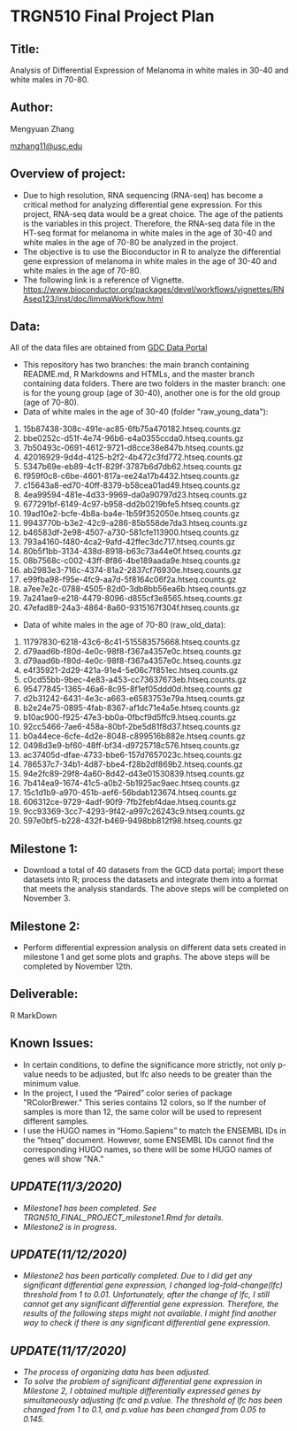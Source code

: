 TRGN510 Final Project Plan
================
Title:
------------------
Analysis of Differential Expression of Melanoma in white males in 30-40 and white males in 70-80.

Author:
----------------
Mengyuan Zhang

mzhang11@usc.edu

Overview of project:
----------------------
* Due to high resolution, RNA sequencing (RNA-seq) has become a critical method for analyzing differential gene expression. For this project, RNA-seq data would be a great choice. The age of the patients is the variables in this project. Therefore, the RNA-seq data file in the HT-seq format for melanoma in white males in the age of 30-40 and white males in the age of 70-80 be analyzed in the project.
* The objective is to use the Bioconductor in R to analyze the differential gene expression of melanoma in white males in the age of 30-40 and white males in the age of 70-80.
* The following link is a reference of Vignette. https://www.bioconductor.org/packages/devel/workflows/vignettes/RNAseq123/inst/doc/limmaWorkflow.html

Data:
------------
All of the data files are obtained from [GDC Data Portal](https://portal.gdc.cancer.gov/)

* This repository has two branches: the main branch containing README.md, R Markdowns and HTMLs, and the master branch containing data folders. There are two folders in the master branch: one is for the young group (age of 30-40), another one is for the old group (age of 70-80).
* Data of white males in the age of 30-40 (folder "raw_young_data"):
1. 15b87438-308c-491e-ac85-6fb75a470182.htseq.counts.gz
2. bbe0252c-d51f-4e74-96b6-e4a0355ccda0.htseq.counts.gz
3. 7b50493c-0691-4612-9721-d8cce38e847b.htseq.counts.gz
4. 42016929-9d4d-4125-b2f2-4b472c3fd772.htseq.counts.gz
5. 5347b69e-eb89-4c1f-829f-3787b6d7db62.htseq.counts.gz
6. f959f0c8-c6be-4601-817a-ee24a17b4432.htseq.counts.gz
7. c15643a8-ed70-40ff-8379-b58cea01ad49.htseq.counts.gz
8. 4ea99594-481e-4d33-9969-da0a90797d23.htseq.counts.gz
9. 677291bf-6149-4c97-b958-dd2b0219bfe5.htseq.counts.gz
10. 19ad10e2-bcfe-4b8a-ba4e-1b59f352050e.htseq.counts.gz
11. 9943770b-b3e2-42c9-a286-85b558de7da3.htseq.counts.gz
12. b46583df-2e98-4507-a730-581cfe113900.htseq.counts.gz
13. 793a4160-f480-4ca2-9afd-42ffec3dc717.htseq.counts.gz
14. 80b5f1bb-3134-438d-8918-b63c73a44e0f.htseq.counts.gz
15. 08b7568c-c002-43ff-8f86-4be189aada9e.htseq.counts.gz
16. ab2983e3-716c-4374-81a2-2837cf76930e.htseq.counts.gz
17. e99fba98-f95e-4fc9-aa7d-5f8164c06f2a.htseq.counts.gz
18. a7ee7e2c-0788-4505-82d0-3db8bb56ea6b.htseq.counts.gz
19. 7a241ae9-e218-4479-8096-d855cf3e8565.htseq.counts.gz
20. 47efad89-24a3-4864-8a60-9315167f304f.htseq.counts.gz

* Data of white males in the age of 70-80 (raw_old_data):
1. 11797830-6218-43c6-8c41-515583575668.htseq.counts.gz
2. d79aad6b-f80d-4e0c-98f8-f367a4357e0c.htseq.counts.gz
3. d79aad6b-f80d-4e0c-98f8-f367a4357e0c.htseq.counts.gz
4. e4f35921-2d29-421a-91e4-5e06c7f851ec.htseq.counts.gz
5. c0cd55bb-9bec-4e83-a453-cc73637673eb.htseq.counts.gz
6. 95477845-1365-46a6-8c95-8f1ef05ddd0d.htseq.counts.gz
7. d2b31242-6431-4e3c-a663-e6583753e79a.htseq.counts.gz
8. b2e24e75-0895-4fab-8367-af1dc71e4a5e.htseq.counts.gz
9. b10ac900-f925-47e3-bb0a-0fbcf9d5ffc9.htseq.counts.gz
10. 92cc5466-7ae6-458a-80bf-2be5d81f8d37.htseq.counts.gz
11. b0a44ece-6cfe-4d2e-8048-c899516b882e.htseq.counts.gz
12. 0498d3e9-bf60-48ff-bf34-d9725718c576.htseq.counts.gz
13. ac37405d-dfae-4733-bbe6-157d7657023c.htseq.counts.gz
14. 786537c7-34b1-4d87-bbe4-f28b2df869b2.htseq.counts.gz
15. 94e2fc89-29f8-4a60-8d42-d43e01530839.htseq.counts.gz
16. 7b414ea9-1674-41c5-a0b2-5b1925ac9aec.htseq.counts.gz
17. 15c1d1b9-a970-451b-aef6-56bdab123674.htseq.counts.gz
18. 606312ce-9729-4adf-90f9-7fb2febf4dae.htseq.counts.gz
19. 9cc93369-3cc7-4293-9f42-a997c26243c9.htseq.counts.gz
20. 597e0bf5-b228-432f-b469-9498bb812f98.htseq.counts.gz

Milestone 1:
----------------
* Download a total of 40 datasets from the GCD data portal; import these datasets into R; process the datasets and integrate them into a format that meets the analysis standards. The above steps will be completed on November 3.

Milestone 2:
----------------
* Perform differential expression analysis on different data sets created in milestone 1 and get some plots and graphs. The above steps will be completed by November 12th.

Deliverable:
----------------
R MarkDown

Known Issues:
---------
* In certain conditions, to define the significance more strictly, not only p-value needs to be adjusted, but lfc also needs to be greater than the minimum value. 
*	In the project, I used the “Paired” color series of package "RColorBrewer." This series contains 12 colors, so If the number of samples is more than 12, the same color will be used to represent different samples.
* I use the HUGO names in “Homo.Sapiens” to match the ENSEMBL IDs in the “htseq” document. However, some ENSEMBL IDs cannot find the corresponding HUGO names, so there will be some HUGO names of genes will show "NA."


*UPDATE(11/3/2020)*
--------
* *Milestone1 has been completed. See TRGN510_FINAL_PROJECT_milestone1.Rmd for details.* 
* *Milestone2 is in progress.*


*UPDATE(11/12/2020)*
-----------
* *Milestone2 has been partically completed. Due to I did get any significant differential gene expression, I changed log-fold-change(lfc) threshold from 1 to 0.01. Unfortunately, after the change of lfc, I still cannot get any significant differential gene expression. Therefore, the results of the following steps might not available. I might find another way to check if there is any significant differential gene expression.* 

*UPDATE(11/17/2020)*
------------
* *The process of organizing data has been adjusted.*
* *To solve the problem of significant differential gene expression in Milestone 2, I obtained multiple differentially expressed genes by simultaneously adjusting lfc and p.value. The threshold of lfc has been changed from 1 to 0.1, and p.value has been changed from 0.05 to 0.145.*



